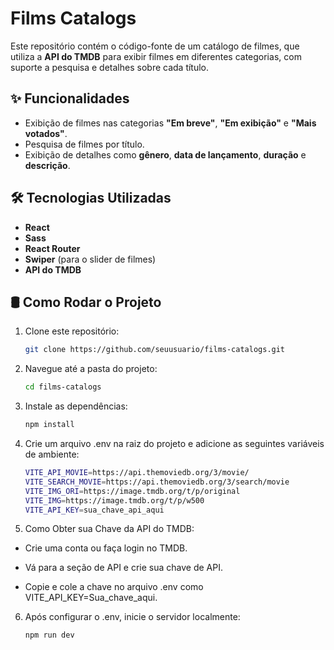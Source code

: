 # Films Catalogs

Este repositório contém o código-fonte de um catálogo de filmes, que utiliza a **API do TMDB** para exibir filmes em diferentes categorias, com suporte a pesquisa e detalhes sobre cada título.

## ✨ Funcionalidades
- Exibição de filmes nas categorias **"Em breve"**, **"Em exibição"** e **"Mais votados"**.
- Pesquisa de filmes por título.
- Exibição de detalhes como **gênero**, **data de lançamento**, **duração** e **descrição**.

## 🛠 Tecnologias Utilizadas
- **React**
- **Sass**
- **React Router**
- **Swiper** (para o slider de filmes)
- **API do TMDB**

## 🛢 Como Rodar o Projeto
1. Clone este repositório:
   ```sh
   git clone https://github.com/seuusuario/films-catalogs.git

2. Navegue até a pasta do projeto:
   ```sh
   cd films-catalogs

3. Instale as dependências:
   ```sh
   npm install

4. Crie um arquivo .env na raiz do projeto e adicione as seguintes variáveis de ambiente:
   ```sh
   VITE_API_MOVIE=https://api.themoviedb.org/3/movie/
   VITE_SEARCH_MOVIE=https://api.themoviedb.org/3/search/movie
   VITE_IMG_ORI=https://image.tmdb.org/t/p/original
   VITE_IMG=https://image.tmdb.org/t/p/w500
   VITE_API_KEY=sua_chave_api_aqui

5. Como Obter sua Chave da API do TMDB:

- Crie uma conta ou faça login no TMDB.

- Vá para a seção de API e crie sua chave de API.

- Copie e cole a chave no arquivo .env como VITE_API_KEY=Sua_chave_aqui.


6. Após configurar o .env, inicie o servidor localmente:  
   ```sh
   npm run dev

